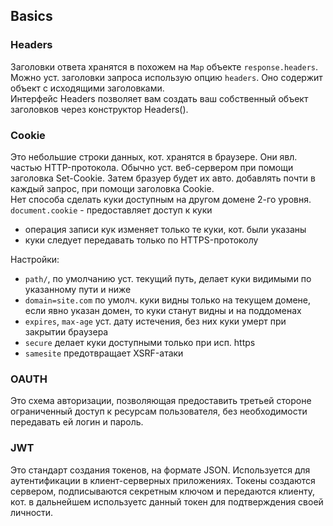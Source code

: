 ## Basics
### Headers
Заголовки ответа хранятся в похожем на `Map` объекте `response.headers`.  
Можно уст. заголовки запроса использую опцию `headers`. Оно содержит объект с исходящими заголовками.  
Интерфейс Headers позволяет вам создать ваш собственный объект заголовков через конструктор Headers().
### Cookie
Это небольшие строки данных, кот. хранятся в браузере. Они явл. частью HTTP-протокола. Обычно уст. веб-сервером при помощи заголовка Set-Cookie. Затем бразуер будет их авто. добавлять почти в каждый запрос, при помощи заголовка Cookie.  
Нет способа сделать куки доступным на другом домене 2-го уровня.
`document.cookie` - предоставляет доступ к куки
- операция записи кук изменяет только те куки, кот. были указаны
- куки следует передавать только по HTTPS-протоколу

Настройки:
- `path/`, по умолчанию уст. текущий путь, делает куки видимыми по указанному пути и ниже
- `domain=site.com` по умолч. куки видны только на текущем домене, если явно указан домен, то куки станут видны и на поддоменах
- `expires`, `max-age` уст. дату истечения, без них куки умерт при закрытии браузера
- `secure` делает куки доступными только при исп. https
- `samesite` предотвращает XSRF-атаки

### OAUTH
Это схема авторизации, позволяющая предоставить третьей стороне ограниченный доступ к ресурсам пользователя, без необходимости передавать ей логин и пароль.

### JWT
Это стандарт создания токенов, на формате JSON. Используется для аутентификации в клиент-серверных приложениях. Токены создаются сервером, подписываются секретным ключом и передаются клиенту, кот. в дальнейшем используетс данный токен для подтверждения своей личности.
